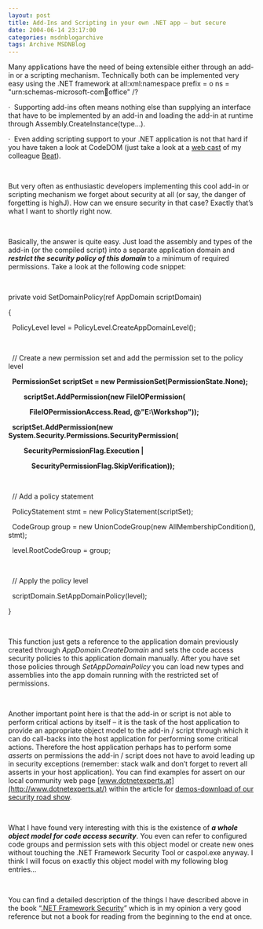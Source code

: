 ```yaml
---
layout: post
title: Add-Ins and Scripting in your own .NET app – but secure
date: 2004-06-14 23:17:00
categories: msdnblogarchive
tags: Archive MSDNBlog
---
```


Many applications have the need of being extensible either through an add-in or a scripting mechanism. Technically both can be implemented very easy using the .NET framework at all:xml:namespace prefix = o ns = "urn:schemas-microsoft-com:office:office" /?


·  Supporting add-ins often means nothing else than supplying an interface that have to be implemented by an add-in and loading the add-in at runtime through Assembly.CreateInstance(type…).


·  Even adding scripting support to your .NET application is not that hard if you have taken a look at CodeDOM (just take a look at a [web cast](http://weblogs.asp.net/beatsch/archive/2004/05/08/128541.aspx) of my colleague [Beat](http://weblogs.asp.net/beatsch)).


 




But very often as enthusiastic developers implementing this cool add-in or scripting mechanism we forget about security at all (or say, the danger of forgetting is highJ). How can we ensure security in that case? Exactly that’s what I want to shortly right now.


 




Basically, the answer is quite easy. Just load the assembly and types of the add-in (or the compiled script) into a separate application domain and ***restrict the security policy of this domain*** to a minimum of required permissions. Take a look at the following code snippet:


 




private void SetDomainPolicy(ref AppDomain scriptDomain) 


{


  PolicyLevel level = PolicyLevel.CreateAppDomainLevel();


 




  // Create a new permission set and add the permission set to the policy level


  **PermissionSet scriptSet = new PermissionSet(PermissionState.None);**


        **scriptSet.AddPermission(new FileIOPermission(**


           **FileIOPermissionAccess.Read, @"E:\Workshop"));**


  **scriptSet.AddPermission(new System.Security.Permissions.SecurityPermission(**


        **SecurityPermissionFlag.Execution |** 


            **SecurityPermissionFlag.SkipVerification));**


 




  // Add a policy statement


  PolicyStatement stmt = new PolicyStatement(scriptSet);


  CodeGroup group = new UnionCodeGroup(new AllMembershipCondition(), stmt);


  level.RootCodeGroup = group;


 




  // Apply the policy level


  scriptDomain.SetAppDomainPolicy(level);


}


 




This function just gets a reference to the application domain previously created through *AppDomain.CreateDomain* and sets the code access security policies to this application domain manually. After you have set those policies through *SetAppDomainPolicy* you can load new types and assemblies into the app domain running with the restricted set of permissions.


 




Another important point here is that the add-in or script is not able to perform critical actions by itself – it is the task of the host application to provide an appropriate object model to the add-in / script through which it can do call-backs into the host application for performing some critical actions. Therefore the host application perhaps has to perform some *asserts* on permissions the add-in / script does not have to avoid leading up in security exceptions (remember: stack walk and don’t forget to revert all asserts in your host application). You can find examples for assert on our local community web page [www.dotnetexperts.at](http://www.dotnetexperts.at/) within the article for [demos-download of our security road show](http://www.dotnetexperts.at/default.aspx?cid=8e47a5db-6802-48fc-9d1b-2ca199dd45cc).


 




What I have found very interesting with this is the existence of ***a whole object model for code access security***. You even can refer to configured code groups and permission sets with this object model or create new ones without touching the .NET Framework Security Tool or caspol.exe anyway. I think I will focus on exactly this object model with my following blog entries…


 




You can find a detailed description of the things I have described above in the book “[.NET Framework Security](http://www.amazon.com/exec/obidos/tg/detail/-/067232184X/qid=1087247178/sr=1-1/ref=sr_1_1/103-3937208-7477424?v=glance&s=books)” which is in my opinion a very good reference but not a book for reading from the beginning to the end at once.


